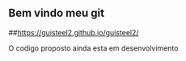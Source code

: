 ## Bem vindo meu git
##https://guisteel2.github.io/guisteel2/

O codigo proposto ainda esta em desenvolvimento
